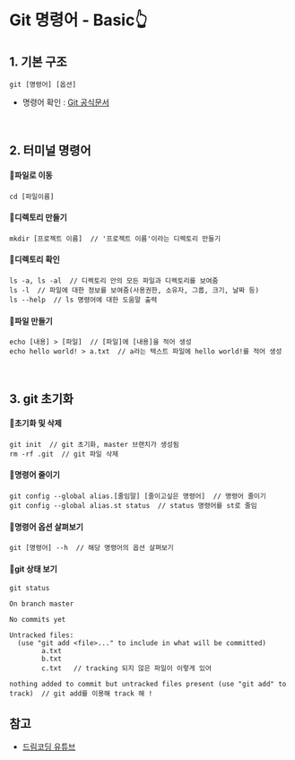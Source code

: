 # Git 명령어 - Basic👆

## 1. 기본 구조
```git
git [명령어] [옵션]
```
- 명령어 확인 : [Git 공식문서](https://git-scm.com/docs)

<br>

## 2. 터미널 명령어
#### 📁파일로 이동
```
cd [파일이름]
```
#### 📁디렉토리 만들기
```
mkdir [프로젝트 이름]  // '프로젝트 이름'이라는 디렉토리 만들기
```
#### 📁디렉토리 확인
```
ls -a, ls -al  // 디렉토리 안의 모든 파일과 디렉토리를 보여줌
ls -l  // 파일에 대한 정보를 보여줌(사용권한, 소유자, 그룹, 크기, 날짜 등)
ls --help  // ls 명령어에 대한 도움말 출력
```
#### 📁파일 만들기
```
echo [내용] > [파일]  // [파일]에 [내용]을 적어 생성
echo hello world! > a.txt  // a라는 텍스트 파일에 hello world!를 적어 생성
```

<br>

## 3. git 초기화
#### 📁초기화 및 삭제
```
git init  // git 초기화, master 브랜치가 생성됨
rm -rf .git  // git 파일 삭제
```
#### 📁명령어 줄이기
```
git config --global alias.[줄임말] [줄이고싶은 명령어]  // 명령어 줄이기
git config --global alias.st status  // status 명령어를 st로 줄임
```
#### 📁명령어 옵션 살펴보기
```
git [명령어] --h  // 해당 명령어의 옵션 살펴보기
```
#### 📁git 상태 보기
```
git status
```
```
On branch master

No commits yet

Untracked files:
  (use "git add <file>..." to include in what will be committed)
        a.txt
        b.txt
        c.txt   // tracking 되지 않은 파일이 이렇게 있어

nothing added to commit but untracked files present (use "git add" to track)  // git add를 이용해 track 해 !
```

## 참고
- [드림코딩 유튜브](https://www.youtube.com/watch?v=Z9dvM7qgN9s)

